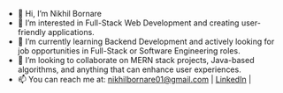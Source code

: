 - 👋 Hi, I’m Nikhil Bornare
- 👀 I’m interested in Full-Stack Web Development and creating user-friendly applications.
- 🌱 I’m currently learning Backend Development and actively looking for job opportunities in Full-Stack or Software Engineering roles.
- 💞️ I’m looking to collaborate on MERN stack projects, Java-based algorithms, and anything that can enhance user experiences.
- 📫 You can reach me at: [nikhilbornare01@gmail.com](mailto:nikhilbornare01@gmail.com) | [LinkedIn](https://www.linkedin.com/in/nikhil-bornare-b854a2205) |
<!--📄 My Resume: [View Resume](https://drive.google.com/file/d/1-9_H9YBPCTqwMuciaSdKej50C8X6QdLl/view?usp=drive_link) -->


<!---
nikhilBornare/nikhilBornare is a ✨ special ✨ repository because its `README.md` (this file) appears on your GitHub profile.
You can click the Preview link to take a look at your changes.
--->
